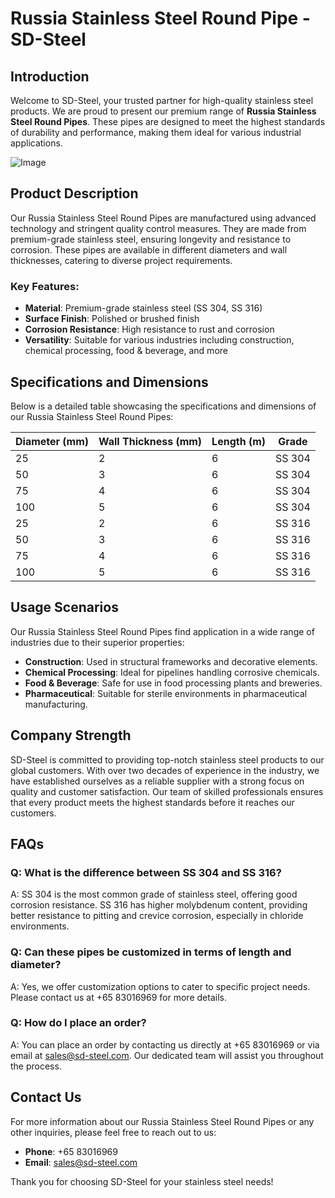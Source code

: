 # Russia Stainless Steel Round Pipe - SD-Steel

## Introduction

Welcome to SD-Steel, your trusted partner for high-quality stainless steel products. We are proud to present our premium range of **Russia Stainless Steel Round Pipes**. These pipes are designed to meet the highest standards of durability and performance, making them ideal for various industrial applications.

![Image](https://github.com/user-attachments/assets/2567258e-e124-4816-932d-1809bd27ef0b)

## Product Description

Our Russia Stainless Steel Round Pipes are manufactured using advanced technology and stringent quality control measures. They are made from premium-grade stainless steel, ensuring longevity and resistance to corrosion. These pipes are available in different diameters and wall thicknesses, catering to diverse project requirements.

### Key Features:
- **Material**: Premium-grade stainless steel (SS 304, SS 316)
- **Surface Finish**: Polished or brushed finish
- **Corrosion Resistance**: High resistance to rust and corrosion
- **Versatility**: Suitable for various industries including construction, chemical processing, food & beverage, and more

## Specifications and Dimensions

Below is a detailed table showcasing the specifications and dimensions of our Russia Stainless Steel Round Pipes:

| Diameter (mm) | Wall Thickness (mm) | Length (m) | Grade |
|---------------|---------------------|------------|-------|
| 25            | 2                   | 6          | SS 304|
| 50            | 3                   | 6          | SS 304|
| 75            | 4                   | 6          | SS 304|
| 100           | 5                   | 6          | SS 304|
| 25            | 2                   | 6          | SS 316|
| 50            | 3                   | 6          | SS 316|
| 75            | 4                   | 6          | SS 316|
| 100           | 5                   | 6          | SS 316|

## Usage Scenarios

Our Russia Stainless Steel Round Pipes find application in a wide range of industries due to their superior properties:

- **Construction**: Used in structural frameworks and decorative elements.
- **Chemical Processing**: Ideal for pipelines handling corrosive chemicals.
- **Food & Beverage**: Safe for use in food processing plants and breweries.
- **Pharmaceutical**: Suitable for sterile environments in pharmaceutical manufacturing.

## Company Strength

SD-Steel is committed to providing top-notch stainless steel products to our global customers. With over two decades of experience in the industry, we have established ourselves as a reliable supplier with a strong focus on quality and customer satisfaction. Our team of skilled professionals ensures that every product meets the highest standards before it reaches our customers.

## FAQs

### Q: What is the difference between SS 304 and SS 316?
A: SS 304 is the most common grade of stainless steel, offering good corrosion resistance. SS 316 has higher molybdenum content, providing better resistance to pitting and crevice corrosion, especially in chloride environments.

### Q: Can these pipes be customized in terms of length and diameter?
A: Yes, we offer customization options to cater to specific project needs. Please contact us at +65 83016969 for more details.

### Q: How do I place an order?
A: You can place an order by contacting us directly at +65 83016969 or via email at sales@sd-steel.com. Our dedicated team will assist you throughout the process.

## Contact Us

For more information about our Russia Stainless Steel Round Pipes or any other inquiries, please feel free to reach out to us:

- **Phone**: +65 83016969
- **Email**: sales@sd-steel.com

Thank you for choosing SD-Steel for your stainless steel needs!